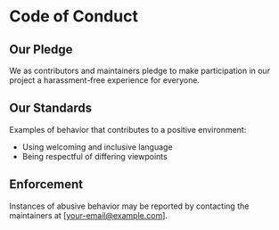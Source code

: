 # Code of Conduct

## Our Pledge

We as contributors and maintainers pledge to make participation in our project a harassment-free experience for everyone.

## Our Standards

Examples of behavior that contributes to a positive environment:
- Using welcoming and inclusive language
- Being respectful of differing viewpoints

## Enforcement

Instances of abusive behavior may be reported by contacting the maintainers at [your-email@example.com].

